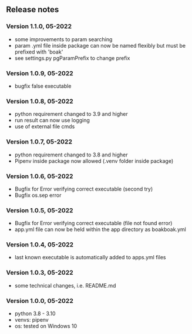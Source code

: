 
## Release notes

### Version 1.1.0, 05-2022
- some improvements to param searching
- param .yml file inside package can now be named flexibly but must be prefixed with 'boak'
- see settings.py pgParamPrefix to change prefix

### Version 1.0.9, 05-2022
- bugfix false executable

### Version 1.0.8, 05-2022
- python requirement changed to 3.9 and higher
- run result can now use logging
- use of external file cmds

### Version 1.0.7, 05-2022
- python requirement changed to 3.8 and higher
- Pipenv inside package now allowed (.venv folder inside package)

### Version 1.0.6, 05-2022
- Bugfix for Error verifying correct executable (second try)
- Bugfix os.sep error

### Version 1.0.5, 05-2022
- Bugfix for Error verifying correct executable (file not found error)
- app.yml file can now be held within the app directory as boakboak.yml

### Version 1.0.4, 05-2022
- last known executable is automatically added to apps.yml files

### Version 1.0.3, 05-2022
- some technical changes, i.e. README.md

### Version 1.0.0, 05-2022
- python 3.8 - 3.10
- venvs: pipenv
- os: tested on Windows 10